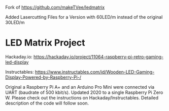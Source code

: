 Fork of https://github.com/makeTVee/ledmatrix

Added Lasercutting Files for a Version with 60LED/m instead of the original 30LED/m

# LED Matrix Project

Hackaday.io:
https://hackaday.io/project/11064-raspberry-pi-retro-gaming-led-display

Instructables:
https://www.instructables.com/id/Wooden-LED-Gaming-Display-Powered-by-Raspberry-Pi-/

Original a Raspberry Pi A+ and an Arduino Pro Mini were connected via UART (baudrate of 500 kbit/s). Updated 2020 to a single Raspberry Pi Zero W. Please check out the instructions on Hackaday/Instructables. Detailed description of the code will follow soon.
